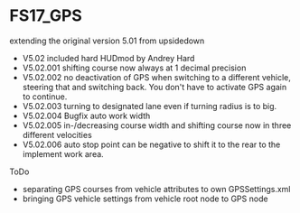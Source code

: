 # FS17_GPS
extending the original version 5.01 from upsidedown

* V5.02		included hard HUDmod by Andrey Hard
* V5.02.001	shifting course now always at 1 decimal precision
* V5.02.002	no deactivation of GPS when switching to a different vehicle, steering that and switching back. You don't have to activate GPS again to continue.
* V5.02.003 turning to designated lane even if turning radius is to big.
* V5.02.004 Bugfix auto work width
* V5.02.005 in-/decreasing course width and shifting course now in three different velocities
* V5.02.006 auto stop point can be negative to shift it to the rear to the implement work area.

ToDo
* separating GPS courses from vehicle attributes to own GPSSettings.xml
* bringing GPS vehicle settings from vehicle root node to GPS node
